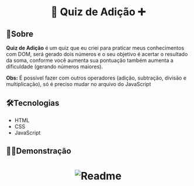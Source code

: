 <h1 align="center">🧠 Quiz de Adição ➕</h1>


## 📕Sobre

**Quiz de Adição** é um quiz que eu criei para praticar meus conhecimentos com DOM, será gerado dois números e o seu objetivo é acertar o resultado da soma, conforme você aumenta sua pontuação também aumenta a dificuldade (gerando números maiores).

**Obs:** É possível fazer com outros operadores (adição, subtração, divisão e multiplicação), só é preciso mudar no arquivo do JavaScript

## 🛠️Tecnologias
- HTML
- CSS
- JavaScript
  
## 👨‍🏫Demonstração
<h1 align=center>
    <img alt="Readme" title="Readme" src="./assets/gifApresentaçao.gif">
</h1>
